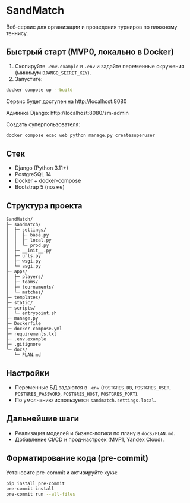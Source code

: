 # SandMatch

Веб‑сервис для организации и проведения турниров по пляжному теннису.

## Быстрый старт (MVP0, локально в Docker)

1) Скопируйте `.env.example` в `.env` и задайте переменные окружения (минимум `DJANGO_SECRET_KEY`).
2) Запустите:

```bash
docker compose up --build
```

Сервис будет доступен на http://localhost:8080

Админка Django: http://localhost:8080/sm-admin

Создать суперпользователя:

```bash
docker compose exec web python manage.py createsuperuser
```

## Стек

- Django (Python 3.11+)
- PostgreSQL 14
- Docker + docker-compose
- Bootstrap 5 (позже)

## Структура проекта

```
SandMatch/
├─ sandmatch/
│  ├─ settings/
│  │  ├─ base.py
│  │  ├─ local.py
│  │  └─ prod.py
│  ├─ __init__.py
│  ├─ urls.py
│  ├─ wsgi.py
│  └─ asgi.py
├─ apps/
│  ├─ players/
│  ├─ teams/
│  ├─ tournaments/
│  └─ matches/
├─ templates/
├─ static/
├─ scripts/
│  └─ entrypoint.sh
├─ manage.py
├─ Dockerfile
├─ docker-compose.yml
├─ requirements.txt
├─ .env.example
├─ .gitignore
└─ docs/
   └─ PLAN.md
```

## Настройки

- Переменные БД задаются в `.env` (`POSTGRES_DB`, `POSTGRES_USER`, `POSTGRES_PASSWORD`, `POSTGRES_HOST`, `POSTGRES_PORT`).
- По умолчанию используется `sandmatch.settings.local`.

## Дальнейшие шаги

- Реализация моделей и бизнес‑логики по плану в `docs/PLAN.md`.
- Добавление CI/CD и прод‑настроек (MVP1, Yandex Cloud).

## Форматирование кода (pre-commit)

Установите pre-commit и активируйте хуки:

```bash
pip install pre-commit
pre-commit install
pre-commit run --all-files